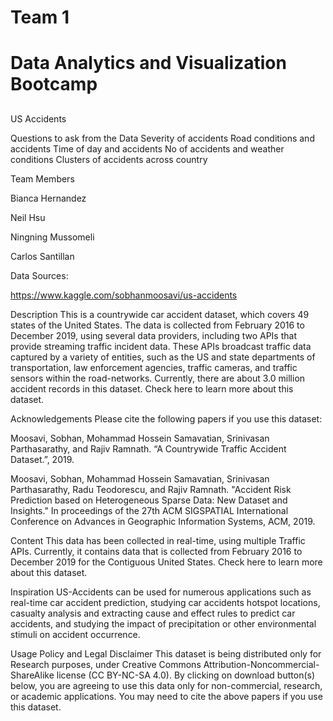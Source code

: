 # Team 1

# Data Analytics and Visualization Bootcamp
##
US Accidents


Questions to ask from the Data
Severity of accidents
Road conditions and accidents
Time of day and accidents
No of accidents and weather conditions
Clusters of accidents across country


Team Members

Bianca Hernandez

Neil Hsu 

Ningning Mussomeli

Carlos Santillan


Data Sources:

https://www.kaggle.com/sobhanmoosavi/us-accidents

Description
This is a countrywide car accident dataset, which covers 49 states of the United States. The data is collected from February 2016 to December 2019, using several data providers, including two APIs that provide streaming traffic incident data. These APIs broadcast traffic data captured by a variety of entities, such as the US and state departments of transportation, law enforcement agencies, traffic cameras, and traffic sensors within the road-networks. Currently, there are about 3.0 million accident records in this dataset. Check here to learn more about this dataset.

Acknowledgements
Please cite the following papers if you use this dataset:

Moosavi, Sobhan, Mohammad Hossein Samavatian, Srinivasan Parthasarathy, and Rajiv Ramnath. “A Countrywide Traffic Accident Dataset.”, 2019.

Moosavi, Sobhan, Mohammad Hossein Samavatian, Srinivasan Parthasarathy, Radu Teodorescu, and Rajiv Ramnath. "Accident Risk Prediction based on Heterogeneous Sparse Data: New Dataset and Insights." In proceedings of the 27th ACM SIGSPATIAL International Conference on Advances in Geographic Information Systems, ACM, 2019.

Content
This data has been collected in real-time, using multiple Traffic APIs. Currently, it contains data that is collected from February 2016 to December 2019 for the Contiguous United States. Check here to learn more about this dataset.

Inspiration
US-Accidents can be used for numerous applications such as real-time car accident prediction, studying car accidents hotspot locations, casualty analysis and extracting cause and effect rules to predict car accidents, and studying the impact of precipitation or other environmental stimuli on accident occurrence.

Usage Policy and Legal Disclaimer
This dataset is being distributed only for Research purposes, under Creative Commons Attribution-Noncommercial-ShareAlike license (CC BY-NC-SA 4.0). By clicking on download button(s) below, you are agreeing to use this data only for non-commercial, research, or academic applications. You may need to cite the above papers if you use this dataset.
